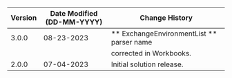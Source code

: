 | **Version** | **Date Modified (DD-MM-YYYY)** | **Change History**                          |
|-------------|--------------------------------|---------------------------------------------|
| 3.0.0       | 08-23-2023                     | ** ExchangeEnvironmentList ** parser name   |
|             |                                | corrected in Workbooks.                     |
| 2.0.0       | 07-04-2023                     | Initial solution release.                   |
